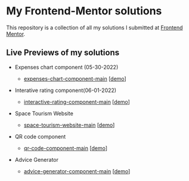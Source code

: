 # My Frontend-Mentor solutions

This repository is a collection of all my solutions I submitted at [Frontend Mentor](https://frontendmentor.io).

## Live Previews of my solutions

- Expenses chart component (05-30-2022)

  - [expenses-chart-component-main](https://github.com/tombatossals/frontendmentor-challenges/tree/main/expenses-chart-component-main) [[demo](https://tombatossals.github.io/frontendmentor-challenges/expenses-chart-component-main/)]

- Interative rating component(06-01-2022)

  - [interactive-rating-component-main](https://github.com/tombatossals/frontendmentor-challenges/tree/main/interactive-rating-component-main) [[demo](https://tombatossals.github.io/frontendmentor-challenges/interactive-rating-component-main/)]

- Space Tourism Website
  - [space-tourism-website-main](https://github.com/tombatossals/frontendmentor-challenges/tree/main/space-tourism-website-main) [[demo](https://tombatossals.github.io/frontendmentor-challenges/space-tourism-website-main/)]

- QR code component
  - [qr-code-component-main](https://github.com/tombatossals/frontendmentor-challenges/tree/main/qr-code-component-main) [[demo](https://tombatossals.github.io/frontendmentor-challenges/qr-code-component-main/)]

- Advice Generator
  - [advice-generator-component-main](https://github.com/tombatossals/frontendmentor-challenges/tree/main/advice-generator-component-main) [[demo](https://tombatossals.github.io/frontendmentor-challenges/advice-generator-component-main/)]
